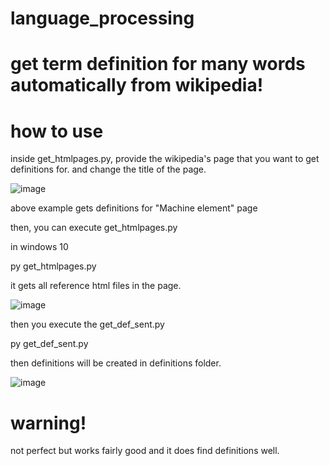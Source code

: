 # language_processing

# get term definition for many words automatically from wikipedia!

# how to use

inside get_htmlpages.py, provide the wikipedia's page that you want to get definitions for. and change the title of the page.


![image](https://user-images.githubusercontent.com/56218301/155877506-076b08ee-36d9-448e-a309-49be14b337bd.png)



above example gets definitions for "Machine element" page

then, you can execute get_htmlpages.py

in windows 10

py get_htmlpages.py

it gets all reference html files in the page.

![image](https://user-images.githubusercontent.com/56218301/155876773-2b91af5d-4e9c-49ed-b86b-268e3472ea93.png)


then you execute the get_def_sent.py

py get_def_sent.py

then definitions will be created in definitions folder.

![image](https://user-images.githubusercontent.com/56218301/155876448-f7720b0f-b775-409e-85b7-e69c150a275e.png)

# warning!

not perfect but works fairly good and it does find definitions well.

